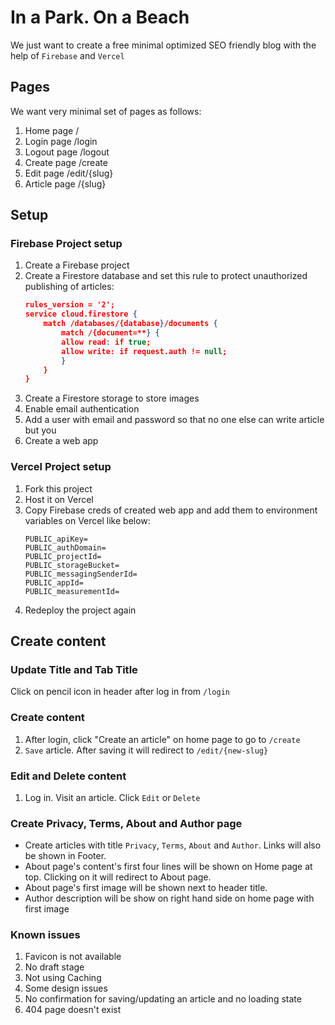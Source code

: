 # In a Park. On a Beach
We just want to create a free minimal optimized SEO friendly blog with the help of `Firebase` and `Vercel`

## Pages
We want very minimal set of pages as follows:
1. Home page /
1. Login page /login
1. Logout page /logout
1. Create page /create
1. Edit page /edit/{slug}
1. Article page /{slug}

## Setup
### Firebase Project setup
1. Create a Firebase project
1. Create a Firestore database and set this rule to protect unauthorized publishing of articles:
    ```json
    rules_version = '2';
    service cloud.firestore {
        match /databases/{database}/documents {
            match /{document=**} {
            allow read: if true;
            allow write: if request.auth != null;
            }
        }
    }

    ```
1. Create a Firestore storage to store images
1. Enable email authentication
1. Add a user with email and password so that no one else can write article but you
1. Create a web app
### Vercel Project setup
1. Fork this project
1. Host it on Vercel
1. Copy Firebase creds of created web app and add them to environment variables on Vercel like below:
    ```
    PUBLIC_apiKey=
    PUBLIC_authDomain=
    PUBLIC_projectId=
    PUBLIC_storageBucket=
    PUBLIC_messagingSenderId=
    PUBLIC_appId=
    PUBLIC_measurementId=
    ``` 
1. Redeploy the project again

## Create content
### Update Title and Tab Title
Click on pencil icon in header after log in from `/login`
### Create content
1. After login, click "Create an article" on home page to go to `/create`
2. `Save` article. After saving it will redirect to `/edit/{new-slug}` 
### Edit and Delete content
1. Log in. Visit an article. Click `Edit` or `Delete`
### Create Privacy, Terms, About and Author page
- Create articles with title `Privacy`, `Terms`, `About` and `Author`. Links will also be shown in Footer. 
- About page's content's first four lines will be shown on Home page at top. Clicking on it will redirect to About page. 
- About page's first image will be shown next to header title.
- Author description will be show on right hand side on home page with first image

### Known issues
1. Favicon is not available
1. No draft stage
1. Not using Caching
1. Some design issues
1. No confirmation for saving/updating an article and no loading state
1. 404 page doesn't exist